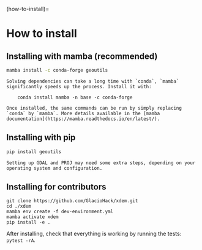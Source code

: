 (how-to-install)=

# How to install

## Installing with mamba (recommended)

```bash
mamba install -c conda-forge geoutils
```

```{note}
Solving dependencies can take a long time with `conda`, `mamba` significantly speeds up the process. Install it with:

    conda install mamba -n base -c conda-forge

Once installed, the same commands can be run by simply replacing `conda` by `mamba`. More details available in the [mamba documentation](https://mamba.readthedocs.io/en/latest/).
```

## Installing with pip

```bash
pip install geoutils
```

```{note}
Setting up GDAL and PROJ may need some extra steps, depending on your operating system and configuration.
```

## Installing for contributors

```shell
git clone https://github.com/GlacioHack/xdem.git
cd ./xdem
mamba env create -f dev-environment.yml
mamba activate xdem
pip install -e .
```

After installing, check that everything is working by running the tests: `pytest -rA`.
